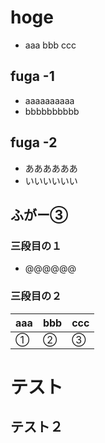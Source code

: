 # hoge

- aaa bbb ccc

## fuga -1

- aaaaaaaaaa
- bbbbbbbbbb

## fuga -2 

- ああああああ
- いいいいいい

## ふがー③

### 三段目の１

- @@@@@@

### 三段目の２

| aaa | bbb | ccc|
|-----|-----|----|
| ①  | ② | ③ |

# テスト

## テスト２
